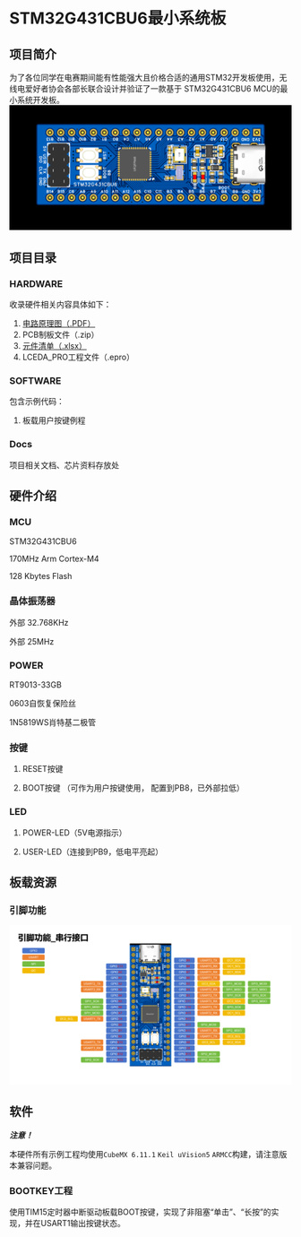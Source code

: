 # STM32G431CBU6最小系统板
## 项目简介
为了各位同学在电赛期间能有性能强大且价格合适的通用STM32开发板使用，无线电爱好者协会各部长联合设计并验证了一款基于 STM32G431CBU6 MCU的最小系统开发板。
![开发板正面](./Images/board_top.png)

## 项目目录
### HARDWARE
收录硬件相关内容具体如下：

1. [电路原理图（.PDF）](./Hardware/SCH_G431CBU6最小系统板_2024-07-07.pdf)
2. PCB制板文件（.zip）
3. [元件清单（.xlsx）](./Hardware/BOM_v1.0_RT9013-33GB_G431CBU6最小系统板_2024-07-07.xlsx)
4. LCEDA_PRO工程文件（.epro）
### SOFTWARE
包含示例代码：

1. 板载用户按键例程
### Docs
项目相关文档、芯片资料存放处

## 硬件介绍
### MCU
STM32G431CBU6

170MHz Arm Cortex-M4

128 Kbytes Flash
### 晶体振荡器
外部 32.768KHz

外部 25MHz

### POWER
RT9013-33GB

0603自恢复保险丝

1N5819WS肖特基二极管

### 按键
1. RESET按键

2. BOOT按键
（可作为用户按键使用，
配置到PB8，已外部拉低）
### LED
1. POWER-LED（5V电源指示）

2. USER-LED（连接到PB9，低电平亮起）

## 板载资源
### 引脚功能
![pin_serial](./Images/pin_serial.png)

## 软件

***注意！*** 

本硬件所有示例工程均使用` CubeMX 6.11.1 ` ` Keil uVision5 ` ` ARMCC `构建，请注意版本兼容问题。


### BOOTKEY工程
使用TIM15定时器中断驱动板载BOOT按键，实现了非阻塞“单击”、“长按”的实现，并在USART1输出按键状态。
